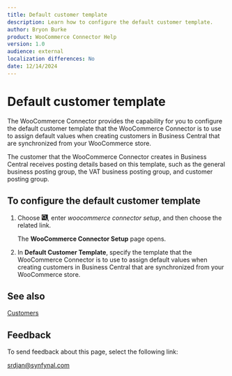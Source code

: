 ```yaml
---
title: Default customer template
description: Learn how to configure the default customer template.
author: Bryon Burke
product: WooCommerce Connector Help
version: 1.0
audience: external
localization differences: No
date: 12/14/2024
---
```


<!-- markdownlint-disable MD006 MD007 MD009 MD024 MD025 MD033 -->
<!--// cspell:ignore  markdownlint allowfullscreen keyframes webstore woocommerce -->

# Default customer template

The WooCommerce Connector provides the capability for you to configure the default customer template that the WooCommerce Connector is to use to assign default values when creating customers in Business Central that are synchronized from your WooCommerce store.

The customer that the WooCommerce Connector creates in Business Central receives posting details based on this template, such as the general business posting group, the VAT business posting group, and customer posting group.

## To configure the default customer template

1. Choose ![Lightbulb that opens the Tell Me feature.](media/ui-search/search_small.png "Tell me what you want to do"), enter <i>woocommerce connector setup</i>, and then choose the related link.

   The <b>WooCommerce Connector Setup</b> page opens.

1. In <b>Default Customer Template</b>, specify the template that the WooCommerce Connector is to use to assign default values when creating customers in Business Central that are synchronized from your WooCommerce store.

## See also

[Customers](customers.md)

## Feedback

To send feedback about this page, select the following link:

[srdjan@synfynal.com](mailto:srdjan@synfynal.com?subject=Documentation%20Feedback%20Product%20Docs:%20default-customer-template)
